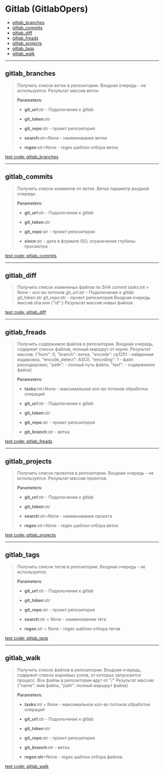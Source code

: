 # Gitlab (GitlabOpers)

- [gitlab_branches](#gitlab_branches)
- [gitlab_commits](#gitlab_commits)
- [gitlab_diff](#gitlab_diff)
- [gitlab_freads](#gitlab_freads)
- [gitlab_projects](#gitlab_projects)
- [gitlab_tags](#gitlab_tags)
- [gitlab_walk](#gitlab_walk)

---

## **gitlab_branches**

>
> Получить список веток в репозитории. Входная очередь - не используется. Результат массив веток.
>
> **Parameters**:
>
> - **git_url**:str - Подключение к gitlab
>
> - **git_token**:str
>
> - **git_repo**:str - проект репозитория
>
> - **search**:str=None - наименование ветки
>
> - **regex**:str=None - regex шаблон отбора веток

[test code: gitlab_branches](/tests/gitlab/test_gitlab_branches.py)

---

## **gitlab_commits**

>
> Получить список коммитов по ветке. Ветка параметр входной очереди.
>
> **Parameters**:
>
> - **git_url**:str - Подключение к gitlab
>
> - **git_token**:str
>
> - **git_repo**:str - проект репозитория
>
> - **since**:str - дата в формате ISO, ограничение глубины просмотра

[test code: gitlab_commits](/tests/gitlab/test_gitlab_commits.py)

---

## **gitlab_diff**

>
> Получить список измененых файлов по SHA commit
>  tasks:int = None - кол-во потоков git_url:str - Подключение к gitlab git_token:str git_repo:str - проект репозитория
>  Входная очередь массив sha или {"id":} Результат массив новых файлов
> 

[test code: gitlab_diff](/tests/gitlab/test_gitlab_diff.py)

---

## **gitlab_freads**

>
> Получить содержимое файлов в репозитории. Входная очередь, содержит список файлов, полный маршрут от корня. Результат массив: {"bom": 0, "branch": ветка, "encode": cp1251 - найденная кодировка, "encode_detect": ASCII, "encoding": 1 - файл раскодирован, "path": - полный путь файла, "text": - содержимое файла}
>
> **Parameters**:
>
> - **tasks**:int=None - максимальное кол-во потоков обработки операций
>
> - **git_url**:str - Подключение к gitlab
>
> - **git_token**:str
>
> - **git_repo**:str - проект репозитория
>
> - **git_branch**:str - ветка

[test code: gitlab_freads](/tests/gitlab/test_gitlab_freads.py)

---

## **gitlab_projects**

>
> Получить список проектов в репозитории. Входная очередь - не используется. Результат массив проектов.
>
> **Parameters**:
>
> - **git_url**:str - Подключение к gitlab
>
> - **git_token**:str
>
> - **search**:str=None - наименование проекта
>
> - **regex**:str=None - regex шаблон отбора веток

[test code: gitlab_projects](/tests/gitlab/test_gitlab_projects.py)

---

## **gitlab_tags**

>
> Получить список тегов в репозитории. Входная очередь - не используется.
>
> **Parameters**:
>
> - **git_url**:str - Подключение к gitlab
>
> - **git_token**:str
>
> - **git_repo**:str - проект репозитория
>
> - **search**:str = None - наименование тега
>
> - **regex**:str = None - regex шаблон отбора тегов

[test code: gitlab_tags](/tests/gitlab/test_gitlab_tags.py)

---

## **gitlab_walk**

>
> Получить список файлов в репозитории. Входная очередь, содержит список корневых узлов, от которых запускается процесс. Все файлы в репозитории идут от "/" Результат массив: {"name": имя файла, "path": полный маршрут файла}
>
> **Parameters**:
>
> - **tasks**:int = None - максимальное кол-во потоков обработки операций
>
> - **git_url**:str - Подключение к gitlab
>
> - **git_token**:str
>
> - **git_repo**:str - проект репозитория
>
> - **git_branch**:str - ветка
>
> - **regex:str**=None - regex шаблон отбора файлов

[test code: gitlab_walk](/tests/gitlab/test_gitlab_walk.py)
